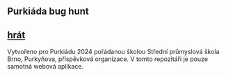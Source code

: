 ## Purkiáda bug hunt
[hrát](https://purkiada2024.netlify.app/)
---
Vytvořeno pro Purkiádu 2024 pořádanou školou Střední průmyslová škola Brno, Purkyňova, příspěvková organizace.
V tomto repozitáři je pouze samotná webová aplikace.
